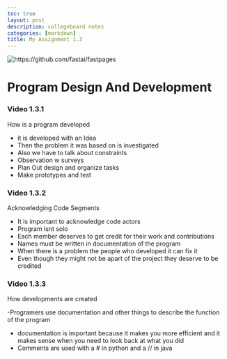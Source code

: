 ```yaml
---
toc: true
layout: post
description: collegeboard notes
categories: [markdown]
title: My Assignment 1.3 
---
```


![]({{site.baseurl}}/images/fixed.png "https://github.com/fastai/fastpages")


# Program Design And Development


### Video 1.3.1
How is a program developed
- it is developed with an Idea
- Then the problem it was based on is investigated
- Also we have to talk about constraints 
- Observation w surveys
- Plan Out design and organize tasks
- Make prototypes and test

### Video 1.3.2

Acknowledging Code Segments
- It is important to acknowledge code actors 
- Program isnt solo
- Each member deserves to get credit for their work and contributions 
- Names must be written in documentation of the program
- When there is a problem the people who developed it can fix it 
- Even though they might not be apart of the project they deserve to be credited 

### Video 1.3.3


How developments are created 

-Programers use documentation and other things to describe the function of the program
- documentation is important because it makes you more efficient and it makes sense when you need to look back at what you did
- Comments are used with a # in python and a // in java 





